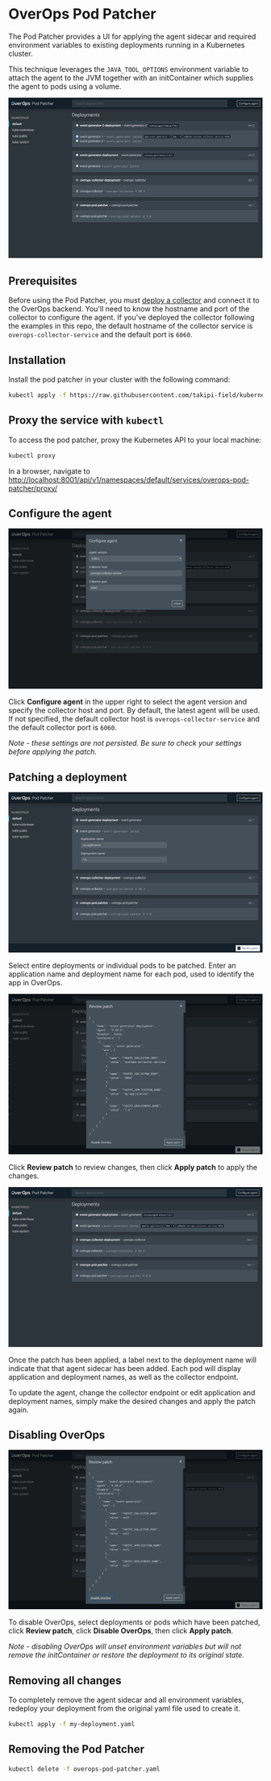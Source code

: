 # OverOps Pod Patcher

The Pod Patcher provides a UI for applying the agent sidecar and required environment variables to existing deployments running in a Kubernetes cluster.

This technique leverages the `JAVA_TOOL_OPTIONS` environment variable to attach the agent to the JVM together with an initContainer which supplies the agent to pods using a volume.

![OverOps Pod Patcher](readme/opp.png)

## Prerequisites

Before using the Pod Patcher, you must [deploy a collector](../collector) and connect it to the OverOps backend. You'll need to know the hostname and port of the collector to configure the agent. If you've deployed the collector following the examples in this repo, the default hostname of the collector service is `overops-collector-service` and the default port is `6060`.

## Installation

Install the pod patcher in your cluster with the following command:

```sh
kubectl apply -f https://raw.githubusercontent.com/takipi-field/kubernetes/master/overops-pod-patcher/overops-pod-patcher.yaml
```

## Proxy the service with `kubectl`

To access the pod patcher, proxy the Kubernetes API to your local machine:

```sh
kubectl proxy
```

In a browser, navigate to [http://localhost:8001/api/v1/namespaces/default/services/overops-pod-patcher/proxy/](http://localhost:8001/api/v1/namespaces/default/services/overops-pod-patcher/proxy/)

## Configure the agent

![OverOps Pod Patcher](readme/configure-agent.png)

Click **Configure agent** in the upper right to select the agent version and specify the collector host and port. By default, the latest agent will be used. If not specified, the default collector host is `overops-collector-service` and the default collector port is `6060`.

*Note - these settings are not persisted. Be sure to check your settings before applying the patch.*

## Patching a deployment

![OverOps Pod Patcher](readme/configure-patch.png)

Select entire deployments or individual pods to be patched. Enter an application name and deployment name for each pod, used to identify the app in OverOps.

![OverOps Pod Patcher](readme/review-patch.png)

Click **Review patch** to review changes, then click **Apply patch** to apply the changes.

![OverOps Pod Patcher](readme/patch-applied.png)

Once the patch has been applied, a label next to the deployment name will indicate that that agent sidecar has been added. Each pod will display application and deployment names, as well as the collector endpoint.

To update the agent, change the collector endpoint or edit application and deployment names, simply make the desired changes and apply the patch again.

## Disabling OverOps

![OverOps Pod Patcher](readme/disable.png)

To disable OverOps, select deployments or pods which have been patched, click **Review patch**, click **Disable OverOps**, then click **Apply patch**.

*Note - disabling OverOps will unset environment variables but will not remove the initContainer or restore the deployment to its original state.*

## Removing all changes

To completely remove the agent sidecar and all environment variables, redeploy your deployment from the original yaml file used to create it.

```sh
kubectl apply -f my-deployment.yaml
```

## Removing the Pod Patcher

```sh
kubectl delete -f overops-pod-patcher.yaml
```
